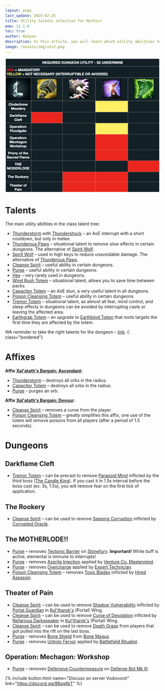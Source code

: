 ```yaml
---
layout: page
last_update: 2025-02-25
title: Utility talents selection for Mythic+
wow: 11.1.0
toc: true
author: Nikyou
description: In this article, you will learn which utility abilities to choose from the class talent tree for different dungeons.
image: /assets/img/uts2.png
---
```


<p align="center">
<img src="/assets/img/uts2.png" width=500x>
</p>

# Talents

The main utility abilities in the class talent tree:

* [Thunderstorm](https://www.wowhead.com/spell=51490) with [Thundershock](https://www.wowhead.com/spell=378779) – an AoE interrupt with a short cooldown, but only in melee.
* [Thunderous Paws](https://www.wowhead.com/spell=378075) – situational talent to remove slow effects in certain dungeons. The alternative of [Spirit Wolf](https://www.wowhead.com/spell=260878).
* [Spirit Wolf](https://www.wowhead.com/spell=260878) – used in high keys to reduce unavoidable damage. The alternative of [Thunderous Paws](https://www.wowhead.com/spell=378075).
* [Cleanse Spirit](https://www.wowhead.com/spell=51886) – useful ability in certain dungeons.
* [Purge](https://www.wowhead.com/spell=370/) – useful ability in certain dungeons.
* [Hex](https://www.wowhead.com/spell=51514) – very rarely used in dungeons.
* [Wind Rush Totem](https://www.wowhead.com/spell=192077) – situational talent, allows you to save time between packs.
* [Capacitor Totem](https://www.wowhead.com/spell=192058) – an AoE stun, a very useful talent in all dungeons.
* [Poison Cleansing Totem](https://www.wowhead.com/spell=383013) – useful ability in certain dungeons.
* [Tremor Totem](https://www.wowhead.com/spell=8143) – situational talent, as almost all fear, mind control, and sleep effects in dungeons can be avoided by interrupting casts or leaving the affected area.
* [Earthgrab Totem](https://www.wowhead.com/spell=51485) – an upgrade to [Earthbind Totem](https://www.wowhead.com/spell=2484) that roots targets the first time they are affected by the totem.

WA reminder to take the right talents for the dungeon – [link](https://wago.io/hzEzPJxst).
{: class="bordered"}

# Affixes

**Affix [Xal'atath's Bargain: Ascendant](https://www.wowhead.com/affix=148):**
* [Thunderstorm](https://www.wowhead.com/spell=51490) – destroys all orbs in the radius.
* [Capacitor Totem](https://www.wowhead.com/spell=192058) – destroys all orbs in the radius.
* [Purge](https://www.wowhead.com/spell=370/) – purges an orb.

**Affix [Xal'atath's Bargain: Devour](https://www.wowhead.com/affix=160):**
* [Cleanse Spirit](https://www.wowhead.com/spell=51886) – removes a curse from the player.
* [Poison Cleansing Totem](https://www.wowhead.com/spell=383013) – greatly simplifies this affix, one use of the totem will remove poisons from all players (after a period of 1.5 seconds).

# Dungeons

## Darkflame Cleft

* [Tremor Totem](https://www.wowhead.com/spell=8143) – can be precast to remove [Paranoid Mind](https://www.wowhead.com/spell=426145) inflicted by the third boss ([The Candle King](https://www.wowhead.com/npc=208745)). If you cast it in 1.5s interval before the boss cast (ex. 3s, 1.5s), you will remove fear on the first tick of application.

## The Rookery

* [Cleanse Spirit](https://www.wowhead.com/spell=51886) – can be used to remove [Seeping Corruption](https://www.wowhead.com/spell=430179) inflicted by [Corrupted Oracle](https://www.wowhead.com/npc=214439).

## The MOTHERLODE!!

* [Purge](https://www.wowhead.com/spell=370) – removes [Tectonic Barrier](https://www.wowhead.com/spell=263215) on [Stonefury](https://www.wowhead.com/npc=130635). **Important!** While buff is active, elemental is immune to interrupts!
* [Purge](https://www.wowhead.com/spell=370/) - removes [Azerite Injection](https://www.wowhead.com/spell=262947) applied by [Venture Co. Mastermind](https://www.wowhead.com/npc=133430).
* [Purge](https://www.wowhead.com/spell=370/) - removes [Overcharge](https://www.wowhead.com/spell=262540) applied by [Expert Technician](https://www.wowhead.com/npc=133593).
* [Poison Cleansing Totem](https://www.wowhead.com/spell=383013) – removes [Toxic Blades](https://www.wowhead.com/spell=269298) inflicted by [Hired Assassin](https://www.wowhead.com/npc=134232).

## Theater of Pain

* [Cleanse Spirit](https://www.wowhead.com/spell=51886) – can be used to remove [Shadow Vulnerability](https://www.wowhead.com/spell=330725) inflicted by [Portal Guardian](https://www.wowhead.com/npc=167998) in [Kul'tharok's](https://www.wowhead.com/npc=162309) (Portal) Wing.
* [Cleanse Spirit](https://www.wowhead.com/spell=51886) – can be used to remove [Curse of Desolation](https://www.wowhead.com/spell=333299) inflicted by [Nefarious Darkspeaker](https://www.wowhead.com/npc=169893) in [Kul'tharok's](https://www.wowhead.com/npc=162309) (Portal) Wing.
* [Cleanse Spirit](https://www.wowhead.com/spell=51886) – can be used to remove [Death Grasp](https://www.wowhead.com/spell=323831) from players that got pulled into the rift on the last boss.
* [Purge](https://www.wowhead.com/spell=370/) - removes [Bone Shield](https://www.wowhead.com/spell=333293) from [Bone Magus](https://www.wowhead.com/npc=170882).
* [Purge](https://www.wowhead.com/spell=370/) - removes [Unholy Fervor](https://www.wowhead.com/spell=341902) applied by [Battlefield Ritualist](https://www.wowhead.com/npc=174197).

## Operation: Mechagon: Workshop

* [Purge](https://www.wowhead.com/spell=370) – removes [Defensive Countermeasure](https://www.wowhead.com/spell=297133) on [Defense Bot Mk III](https://www.wowhead.com/npc=144298).


<p></p>

{% include button.html name="Discuss on server Vodovorot" link="https://discord.gg/8Bag6kT" %}

<p></p>
